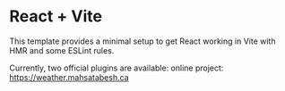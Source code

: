 # React + Vite

This template provides a minimal setup to get React working in Vite with HMR and some ESLint rules.

Currently, two official plugins are available:
online project: https://weather.mahsatabesh.ca
